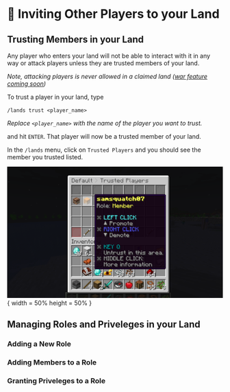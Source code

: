 # :handshake: Inviting Other Players to your Land

## Trusting Members in your Land

Any player who enters your land will not be able to interact with it in any way or attack players unless they are trusted members of your land.

*Note, attacking players is never allowed in a claimed land ([war feature coming soon](declaring_war.md))*

To trust a player in your land, type

```
/lands trust <player_name>
```

*Replace `<player_name>` with the name of the player you want to trust.*

and hit `ENTER`. That player will now be a trusted member of your land.

In the `/lands` menu, click on `Trusted Players` and you should see the member you trusted listed.

![](../img/member.png){ width = 50% height = 50% }

## Managing Roles and Priveleges in your Land

### Adding a New Role

### Adding Members to a Role

### Granting Priveleges to a Role

